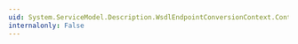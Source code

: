 ```yaml
---
uid: System.ServiceModel.Description.WsdlEndpointConversionContext.ContractConversionContext
internalonly: False
---
```

